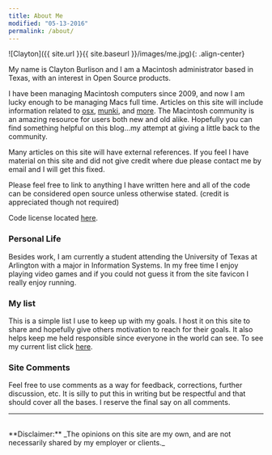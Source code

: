 ```yaml
---
title: About Me
modified: "05-13-2016"
permalink: /about/
---
```


![Clayton]({{ site.url }}{{ site.baseurl }}/images/me.jpg){: .align-center}

My name is Clayton Burlison and I am a Macintosh administrator based in Texas, with an interest in Open Source products.  

I have been managing Macintosh computers since 2009, and now I am lucky enough to be managing Macs full time. Articles on this site will include information related to [osx](/tags/osx/), [munki](/tags/munki/), and [more](/tags/). The Macintosh community is an amazing resource for users both new and old alike. Hopefully you can find something helpful on this blog...my attempt at giving a little back to the community.  

Many articles on this site will have external references. If you feel I have material on this site and did not give credit where due please contact me by email and I will get this fixed.  

Please feel free to link to anything I have written here and all of the code can be considered open source unless otherwise stated. (credit is appreciated though not required)  

Code license located [here](/docs/license/).

### Personal Life
Besides work, I am currently a student attending the University of Texas at Arlington with a major in Information Systems. In my free time I enjoy playing video games and if you could not guess it from the site favicon I really enjoy running. 

### My list
This is a simple list I use to keep up with my goals. I host it on this site to share and hopefully give others motivation to reach for their goals. It also helps keep me held responsible since everyone in the world can see. To see my current list click [here](/about/my-list/).

### Site Comments
Feel free to use comments as a way for feedback, corrections, further discussion, etc. It is silly to put this in writing but be respectful and that should cover all the bases. I reserve the final say on all comments.  


---

<br>
**Disclaimer:** _The opinions on this site are my own, and are not necessarily shared by my employer or clients._